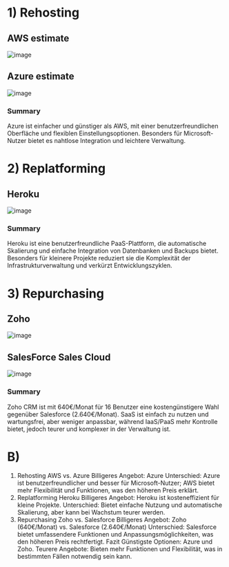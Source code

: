 # 1) Rehosting

## AWS estimate
![image](https://github.com/user-attachments/assets/45d611bd-1926-452b-bef6-531341467ff0)

## Azure estimate
![image](https://github.com/user-attachments/assets/2223b86c-98b6-452d-856c-c1566d1cf86e)

### Summary
Azure ist einfacher und günstiger als AWS, mit einer benutzerfreundlichen Oberfläche und flexiblen Einstellungsoptionen. Besonders für Microsoft-Nutzer bietet es nahtlose Integration und leichtere Verwaltung.

# 2) Replatforming

## Heroku
![image](https://github.com/user-attachments/assets/8bc70739-8080-44dc-ad41-267980e793b0)

### Summary
Heroku ist eine benutzerfreundliche PaaS-Plattform, die automatische Skalierung und einfache Integration von Datenbanken und Backups bietet. Besonders für kleinere Projekte reduziert sie die Komplexität der Infrastrukturverwaltung und verkürzt Entwicklungszyklen.

# 3) Repurchasing

## Zoho
![image](https://github.com/user-attachments/assets/470ca7d2-e4e3-4a5e-90ec-a4bcd70fea4c)


## SalesForce Sales Cloud
![image](https://github.com/user-attachments/assets/eda433e5-bf8c-4110-8ba2-b68d07173912)

### Summary
Zoho CRM ist mit 640€/Monat für 16 Benutzer eine kostengünstigere Wahl gegenüber Salesforce (2.640€/Monat). SaaS ist einfach zu nutzen und wartungsfrei, aber weniger anpassbar, während IaaS/PaaS mehr Kontrolle bietet, jedoch teurer und komplexer in der Verwaltung ist.

# B)
1) Rehosting
AWS vs. Azure
Billigeres Angebot: Azure
Unterschied: Azure ist benutzerfreundlicher und besser für Microsoft-Nutzer; AWS bietet mehr Flexibilität und Funktionen, was den höheren Preis erklärt.
2) Replatforming
Heroku
Billigeres Angebot: Heroku ist kosteneffizient für kleine Projekte.
Unterschied: Bietet einfache Nutzung und automatische Skalierung, aber kann bei Wachstum teurer werden.
3) Repurchasing
Zoho vs. Salesforce
Billigeres Angebot: Zoho (640€/Monat) vs. Salesforce (2.640€/Monat)
Unterschied: Salesforce bietet umfassendere Funktionen und Anpassungsmöglichkeiten, was den höheren Preis rechtfertigt.
Fazit
Günstigste Optionen: Azure und Zoho.
Teurere Angebote: Bieten mehr Funktionen und Flexibilität, was in bestimmten Fällen notwendig sein kann.
